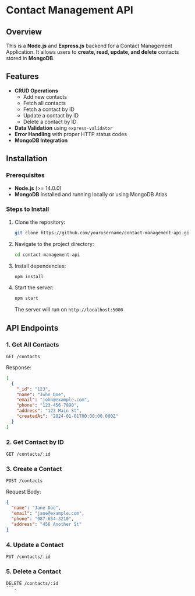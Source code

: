 # Contact Management API

## Overview

This is a **Node.js** and **Express.js** backend for a Contact Management Application. It allows users to **create, read, update, and delete** contacts stored in **MongoDB**.

## Features

- **CRUD Operations**
  - Add new contacts
  - Fetch all contacts
  - Fetch a contact by ID
  - Update a contact by ID
  - Delete a contact by ID
- **Data Validation** using `express-validator`
- **Error Handling** with proper HTTP status codes
- **MongoDB Integration**

## Installation

### Prerequisites

- **Node.js** (>= 14.0.0)
- **MongoDB** installed and running locally or using MongoDB Atlas

### Steps to Install

1. Clone the repository:
   ```sh
   git clone https://github.com/yourusername/contact-management-api.git
   ```
2. Navigate to the project directory:
   ```sh
   cd contact-management-api
   ```
3. Install dependencies:
   ```sh
   npm install
   ```
4. Start the server:
   ```sh
   npm start
   ```
   The server will run on `http://localhost:5000`

## API Endpoints

### 1. Get All Contacts

```http
GET /contacts
```

Response:

```json
[
  {
    "_id": "123",
    "name": "John Doe",
    "email": "john@example.com",
    "phone": "123-456-7890",
    "address": "123 Main St",
    "createdAt": "2024-01-01T00:00:00.000Z"
  }
]
```

### 2. Get Contact by ID

```http
GET /contacts/:id
```

### 3. Create a Contact

```http
POST /contacts
```

Request Body:

```json
{
  "name": "Jane Doe",
  "email": "jane@example.com",
  "phone": "987-654-3210",
  "address": "456 Another St"
}
```

### 4. Update a Contact

```http
PUT /contacts/:id
```

### 5. Delete a Contact

```http
DELETE /contacts/:id
```.
